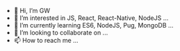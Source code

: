 - 👋 Hi, I’m GW
- 👀 I’m interested in JS, React, React-Native, NodeJS ...
- 🌱 I’m currently learning ES6, NodeJS, Pug, MongoDB ...
- 💞️ I’m looking to collaborate on ...
- 📫 How to reach me ...

<!---
GitHubGW/GitHubGW is a ✨ special ✨ repository because its `README.md` (this file) appears on your GitHub profile.
You can click the Preview link to take a look at your changes.
--->
